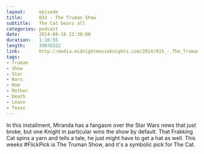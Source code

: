 ```yaml
---
layout:     episode
title:      033 - The Truman Show
subtitle:   The Cat bears all
categories: podcast
date:       2014-08-16 22:30:00
duration:   1:16:55
length:     39078322
link:       http://media.midnightmovieknights.com/2014/033_-_The_Truman_Show.m4a
tags:
- Truman
- Show
- Star
- Wars
- Mom
- Mother
- Death
- Leave
- Texas
---
```

In this installment, Miranda has a fangasm over the Star Wars news that just broke, but one Knight in particular wins the show by default. That Frakking Cat spins a yarn and tells a tale, he just might have to get a hat as well. This weeks #FlickPick is The Truman Show, and it's a symbolic pick for The Cat.